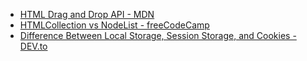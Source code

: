 - [HTML Drag and Drop API - MDN](https://developer.mozilla.org/en-US/docs/Web/API/HTML_Drag_and_Drop_API)
- [HTMLCollection vs NodeList - freeCodeCamp](https://www.freecodecamp.org/news/dom-manipulation-htmlcollection-vs-nodelist/)
- [Difference Between Local Storage, Session Storage, and Cookies - DEV.to](https://dev.to/pinky057/difference-between-local-storage-and-session-storage-and-cookies-in-the-browser-15oa)
